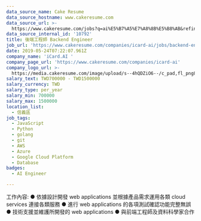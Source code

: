 ```yaml
---
data_source_name: Cake Resume
data_source_hostname: www.cakeresume.com
data_source_url: >-
  https://www.cakeresume.com/jobs?q=ai%E5%B7%A5%E7%A8%8B%E5%B8%AB&refinementList%5Blang_[…]y_type%5D=per_year&range%5Bsalary_range%5D%5Bmin%5D=1000000
data_source_internal_id: '10792'
title: 後端工程師 Backend Engineer
job_url: 'https://www.cakeresume.com/companies/icard-ai/jobs/backend-engineer-d8cbf6'
date: 2019-05-24T07:22:07.961Z
company_name: 'iCard.AI '
company_page_url: 'https://www.cakeresume.com/companies/icard-ai'
company_logo_url: >-
  https://media.cakeresume.com/image/upload/s--4hQDZiO6--/c_pad,fl_png8,h_200,w_200/v1588138648/wobidf4op2fgkpipzunf.png
salary_text: TWD700000 - TWD1500000
salary_currency: TWD
salary_type: per_year
salary_min: 700000
salary_max: 1500000
location_list:
  - 信義區
job_tags:
  - JavaScript
  - Python
  - golang
  - git
  - AWS
  - Azure
  - Google Cloud Platform
  - Database
badges:
  - AI Engineer

---
```


工作內容: ● 依據設計開發 web applications 並根據產品需求運用各類 cloud services 連接各類服務 ● 進行 web applications 的各項測試確認功能完整無誤 ● 技術支援並維護所開發的 web applications ● 與前端工程師及資料科學家合作